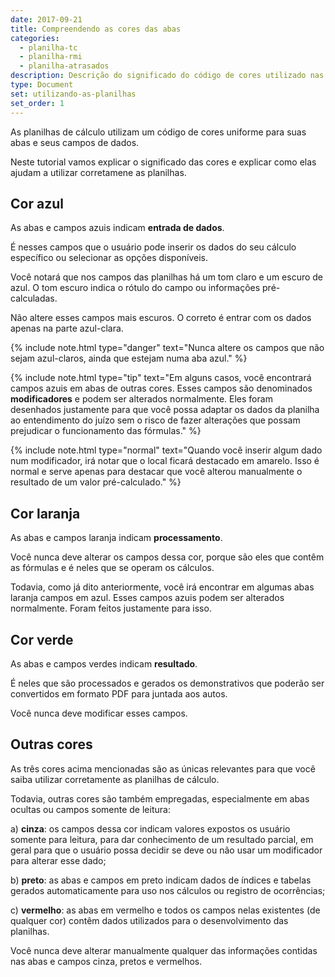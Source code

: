 ```yaml
---
date: 2017-09-21
title: Compreendendo as cores das abas 
categories:
  - planilha-tc
  - planilha-rmi
  - planilha-atrasados
description: Descrição do significado do código de cores utilizado nas abas e nos campos das planilhas.
type: Document
set: utilizando-as-planilhas
set_order: 1
---
```


As planilhas de cálculo utilizam um código de cores uniforme para suas abas e seus campos de dados.

Neste tutorial vamos explicar o significado das cores e explicar como elas ajudam a utilizar corretamene as planilhas.

## Cor azul

As abas e campos azuis indicam **entrada de dados**.

É nesses campos que o usuário pode inserir os dados do seu cálculo específico ou selecionar as opções disponíveis.

Você notará que nos campos das planilhas há um tom claro e um escuro de azul. O tom escuro indica o rótulo do campo ou informações pré-calculadas. 

Não altere esses campos mais escuros. O correto é entrar com os dados apenas na parte azul-clara.

{% include note.html type="danger" text="Nunca altere os campos que não sejam azul-claros, ainda que estejam numa aba azul." %}

{% include note.html type="tip" text="Em alguns casos, você encontrará campos azuis em abas de outras cores. Esses campos são denominados <b>modificadores</b> e podem ser alterados normalmente. Eles foram desenhados justamente para que você possa adaptar os dados da planilha ao entendimento do juízo sem o risco de fazer alterações que possam prejudicar o funcionamento das fórmulas." %}

{% include note.html type="normal" text="Quando você inserir algum dado num modificador, irá notar que o local ficará destacado em amarelo. Isso é normal e serve apenas para destacar que você alterou manualmente o resultado de um valor pré-calculado." %}

## Cor laranja 

As abas e campos laranja indicam **processamento**.

Você nunca deve alterar os campos dessa cor, porque são eles que contêm as fórmulas e é neles que se operam os cálculos.

Todavia, como já dito anteriormente, você irá encontrar em algumas abas laranja campos em azul. Esses campos azuis podem ser alterados normalmente. Foram feitos justamente para isso.

## Cor verde 

As abas e campos verdes indicam **resultado**.

É neles que são processados e gerados os demonstrativos que poderão ser convertidos em formato PDF para juntada aos autos.

Você nunca deve modificar esses campos.

## Outras cores

As três cores acima mencionadas são as únicas relevantes para que você saiba utilizar corretamente as planilhas de cálculo.

Todavia, outras cores são também empregadas, especialmente em abas ocultas ou campos somente de leitura:

a) **cinza**: os campos dessa cor indicam valores expostos os usuário somente para leitura, para dar conhecimento de um resultado parcial, em geral para que o usuário possa decidir se deve ou não usar um modificador para alterar esse dado;

b) **preto**: as abas e campos em preto indicam dados de índices e tabelas gerados automaticamente para uso nos cálculos ou registro de ocorrências;

c) **vermelho**: as abas em vermelho e todos os campos nelas existentes (de qualquer cor) contêm dados utilizados para o desenvolvimento das planilhas.

Você nunca deve alterar manualmente qualquer das informações contidas nas abas e campos cinza, pretos e vermelhos.
